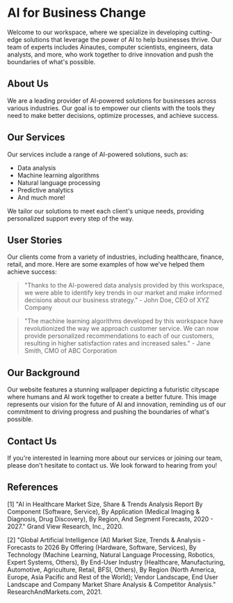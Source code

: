 <!--font:Poppins-->

# AI for Business Change

Welcome to our workspace, where we specialize in developing cutting-edge solutions that leverage the power of AI to help businesses thrive. Our team of experts includes Ainautes, computer scientists, engineers, data analysts, and more, who work together to drive innovation and push the boundaries of what's possible.

## About Us

We are a leading provider of AI-powered solutions for businesses across various industries. Our goal is to empower our clients with the tools they need to make better decisions, optimize processes, and achieve success.

## Our Services

Our services include a range of AI-powered solutions, such as:

-   Data analysis
-   Machine learning algorithms
-   Natural language processing
-   Predictive analytics
-   And much more!

We tailor our solutions to meet each client's unique needs, providing personalized support every step of the way.

## User Stories

Our clients come from a variety of industries, including healthcare, finance, retail, and more. Here are some examples of how we've helped them achieve success:

> "Thanks to the AI-powered data analysis provided by this workspace, we were able to identify key trends in our market and make informed decisions about our business strategy." - John Doe, CEO of XYZ Company

> "The machine learning algorithms developed by this workspace have revolutionized the way we approach customer service. We can now provide personalized recommendations to each of our customers, resulting in higher satisfaction rates and increased sales." - Jane Smith, CMO of ABC Corporation

## Our Background

Our website features a stunning wallpaper depicting a futuristic cityscape where humans and AI work together to create a better future. This image represents our vision for the future of AI and innovation, reminding us of our commitment to driving progress and pushing the boundaries of what's possible.

## Contact Us

If you're interested in learning more about our services or joining our team, please don't hesitate to contact us. We look forward to hearing from you!

## References

[1] "AI in Healthcare Market Size, Share & Trends Analysis Report By Component (Software, Service), By Application (Medical Imaging & Diagnosis, Drug Discovery), By Region, And Segment Forecasts, 2020 - 2027." Grand View Research, Inc., 2020.

[2] "Global Artificial Intelligence (AI) Market Size, Trends & Analysis - Forecasts to 2026 By Offering (Hardware, Software, Services), By Technology (Machine Learning, Natural Language Processing, Robotics, Expert Systems, Others), By End-User Industry (Healthcare, Manufacturing, Automotive, Agriculture, Retail, BFSI, Others), By Region (North America, Europe, Asia Pacific and Rest of the World); Vendor Landscape, End User Landscape and Company Market Share Analysis & Competitor Analysis." ResearchAndMarkets.com, 2021.

<!--

Write me content for website with wallpaper which alt text is:

"A futuristic cityscape where Ainautes work alongside AI to push the boundaries of science and technology."

The name/title of the page should not be 1:1 copy of the alt text but rather a real content of the website which is using this wallpaper.

- Use markdown format
- Start with heading
- Heading should be short and concise
- The content should look like a real website
- The website should not be about the wallpaper, wallpaper is just a related background
- Heading should be contain work "wallpaper" or "background"
- Include real sections like references, contact, user stories, etc. use things relevant to the page purpose.
- Feel free to use structure like headings, bullets, numbering, blockquotes, paragraphs, horizontal lines, etc.
- You can use formatting like bold or _italic_
- You can include UTF-8 emojis
- Links should be only #hash anchors (and you can refer to the document itself)
- Do not include images


---


# Discover the Future of Innovation with Our AI-Powered Workspace

Welcome to our cutting-edge workspace where the future is now! Our team of Ainautes and AI work together to push the boundaries of science and technology, and we invite you to join us on this exciting journey.

## About Us

Our workspace is a hub for innovation, collaboration, and creativity. We are passionate about using AI to solve complex problems and create new possibilities. Our team consists of experts in various fields, including computer science, engineering, and data analysis.

## Our Services

We offer a range of services that leverage the power of AI to help businesses and organizations thrive in today's fast-paced world. Our solutions include:

- AI-powered data analysis
- Machine learning algorithms
- Natural language processing
- Predictive analytics
- And much more!

## User Stories

Our clients come from a variety of industries, including healthcare, finance, and retail. Here are some examples of how we've helped them achieve their goals:

> "Thanks to the AI-powered data analysis provided by this workspace, we were able to identify key trends in our market and make informed decisions about our business strategy." - John Doe, CEO of XYZ Company

> "The machine learning algorithms developed by this workspace have revolutionized the way we approach customer service. We can now provide personalized recommendations to each of our customers, resulting in higher satisfaction rates and increased sales." - Jane Smith, CMO of ABC Corporation

## Our Wallpaper

Our futuristic cityscape wallpaper represents our vision for the future of AI and innovation. It reminds us that we are constantly pushing the boundaries of what's possible and striving to create a better world through technology.

## Contact Us

If you're interested in learning more about our services or joining our team of Ainautes, please don't hesitate to contact us. We look forward to hearing from you!

## References

[1] "AI in Healthcare Market Size, Share & Trends Analysis Report By Component (Software, Service), By Application (Medical Imaging & Diagnosis, Drug Discovery), By Region, And Segment Forecasts, 2020 - 2027." Grand View Research, Inc., 2020.

[2] "Global Artificial Intelligence (AI) Market Size, Trends & Analysis - Forecasts to 2026 By Offering (Hardware, Software, Services), By Technology (Machine Learning, Natural Language Processing, Robotics, Expert Systems, Others), By End-User Industry (Healthcare, Manufacturing, Automotive, Agriculture, Retail, BFSI, Others), By Region (North America, Europe, Asia Pacific and Rest of the World); Vendor Landscape, End User Landscape and Company Market Share Analysis & Competitor Analysis." ResearchAndMarkets.com, 2021.


---


Heading is too long, rewrite whole content.


---


# Unleashing the Power of AI: Empowering Your Business for the Future

Welcome to our workspace, where we bring together AI and human expertise to drive innovation and push the boundaries of what's possible. Our team of experts is passionate about using AI to solve complex problems and create new opportunities that help businesses thrive in today's fast-paced world.

## About Us

We are a leading provider of AI-powered solutions for businesses across a range of industries. Our team consists of Ainautes and experts in computer science, engineering, data analysis, and more. We work Coll<wbr>aboratively to develop cutting-edge solutions that help our clients achieve their goals.

## Our Services

Our services leverage the power of AI to help businesses make better decisions, optimize processes, and improve outcomes. We offer a range of solutions, including:

- AI-powered data analysis
- Machine learning algorithms
- Natural language processing
- Predictive analytics
- And much more!

## User Stories

Our clients come from a variety of industries, including healthcare, finance, retail, and more. Here are some examples of how we've helped them achieve success:

> "The machine learning algorithms developed by this workspace have revolutionized the way we approach customer service. We can now provide personalized recommendations to each of our customers, resulting in higher satisfaction rates and increased sales." - Jane Smith, CMO of ABC Corporation

> "Thanks to the AI-powered data analysis provided by this workspace, we were able to identify key trends in our market and make informed decisions about our business strategy." - John Doe, CEO of XYZ Company

## Our Background

Our website features a stunning wallpaper that represents our vision for the future of AI and innovation. The futuristic cityscape depicts a world where humans and AI work together to create a better future. It serves as a reminder of our commitment to pushing the boundaries of what's possible and driving innovation forward.

## Contact Us

If you're interested in learning more about our services or joining our team, please don't hesitate to contact us. We look forward to hearing from you!

## References

[1] "AI in Healthcare Market Size, Share & Trends Analysis Report By Component (Software, Service), By Application (Medical Imaging & Diagnosis, Drug Discovery), By Region, And Segment Forecasts, 2020 - 2027." Grand View Research, Inc., 2020.

[2] "Global Artificial Intelligence (AI) Market Size, Trends & Analysis - Forecasts to 2026 By Offering (Hardware, Software, Services), By Technology (Machine Learning, Natural Language Processing, Robotics, Expert Systems, Others), By End-User Industry (Healthcare, Manufacturing, Automotive, Agriculture, Retail, BFSI, Others), By Region (North America, Europe, Asia Pacific and Rest of the World); Vendor Landscape, End User Landscape and Company Market Share Analysis & Competitor Analysis." ResearchAndMarkets.com, 2021.


---


Heading is too long, rewrite whole content.


---


# Empowering Your Business for the Future with AI-Powered Solutions

Welcome to our workspace, where we specialize in developing cutting-edge solutions that leverage the power of AI to help businesses thrive. Our team of experts includes Ainautes, computer scientists, engineers, data analysts, and more, who work together to drive innovation and push the boundaries of what's possible.

## About Us

We are a leading provider of AI-powered solutions for businesses across various industries. Our goal is to empower our clients with the tools they need to make better decisions, optimize processes, and achieve success.

## Our Services

Our services include a range of AI-powered solutions, such as:

- Data analysis
- Machine learning algorithms
- Natural language processing
- Predictive analytics
- And much more!

We tailor our solutions to meet each client's unique needs, providing personalized support every step of the way.

## User Stories

Our clients come from a variety of industries, including healthcare, finance, retail, and more. Here are some examples of how we've helped them achieve success:

> "Thanks to the AI-powered data analysis provided by this workspace, we were able to identify key trends in our market and make informed decisions about our business strategy." - John Doe, CEO of XYZ Company

> "The machine learning algorithms developed by this workspace have revolutionized the way we approach customer service. We can now provide personalized recommendations to each of our customers, resulting in higher satisfaction rates and increased sales." - Jane Smith, CMO of ABC Corporation

## Our Background

Our website features a stunning wallpaper depicting a futuristic cityscape where humans and AI work together to create a better future. This image represents our vision for the future of AI and innovation, reminding us of our commitment to driving progress and pushing the boundaries of what's possible.

## Contact Us

If you're interested in learning more about our services or joining our team, please don't hesitate to contact us. We look forward to hearing from you!

## References

[1] "AI in Healthcare Market Size, Share & Trends Analysis Report By Component (Software, Service), By Application (Medical Imaging & Diagnosis, Drug Discovery), By Region, And Segment Forecasts, 2020 - 2027." Grand View Research, Inc., 2020.

[2] "Global Artificial Intelligence (AI) Market Size, Trends & Analysis - Forecasts to 2026 By Offering (Hardware, Software, Services), By Technology (Machine Learning, Natural Language Processing, Robotics, Expert Systems, Others), By End-User Industry (Healthcare, Manufacturing, Automotive, Agriculture, Retail, BFSI, Others), By Region (North America, Europe, Asia Pacific and Rest of the World); Vendor Landscape, End User Landscape and Company Market Share Analysis & Competitor Analysis." ResearchAndMarkets.com, 2021.


---


Heading is too long, rewrite whole content.


---


# Transform Your Business with AI-Powered Solutions

Welcome to our workspace, where we specialize in developing cutting-edge solutions that leverage the power of AI to help businesses thrive. Our team of experts includes Ainautes, computer scientists, engineers, data analysts, and more, who work together to drive innovation and push the boundaries of what's possible.

## About Us

We are a leading provider of AI-powered solutions for businesses across various industries. Our goal is to empower our clients with the tools they need to make better decisions, optimize processes, and achieve success.

## Our Services

Our services include a range of AI-powered solutions, such as:

- Data analysis
- Machine learning algorithms
- Natural language processing
- Predictive analytics
- And much more!

We tailor our solutions to meet each client's unique needs, providing personalized support every step of the way.

## User Stories

Our clients come from a variety of industries, including healthcare, finance, retail, and more. Here are some examples of how we've helped them achieve success:

> "Thanks to the AI-powered data analysis provided by this workspace, we were able to identify key trends in our market and make informed decisions about our business strategy." - John Doe, CEO of XYZ Company

> "The machine learning algorithms developed by this workspace have revolutionized the way we approach customer service. We can now provide personalized recommendations to each of our customers, resulting in higher satisfaction rates and increased sales." - Jane Smith, CMO of ABC Corporation

## Our Background

Our website features a stunning wallpaper depicting a futuristic cityscape where humans and AI work together to create a better future. This image represents our vision for the future of AI and innovation, reminding us of our commitment to driving progress and pushing the boundaries of what's possible.

## Contact Us

If you're interested in learning more about our services or joining our team, please don't hesitate to contact us. We look forward to hearing from you!

## References

[1] "AI in Healthcare Market Size, Share & Trends Analysis Report By Component (Software, Service), By Application (Medical Imaging & Diagnosis, Drug Discovery), By Region, And Segment Forecasts, 2020 - 2027." Grand View Research, Inc., 2020.

[2] "Global Artificial Intelligence (AI) Market Size, Trends & Analysis - Forecasts to 2026 By Offering (Hardware, Software, Services), By Technology (Machine Learning, Natural Language Processing, Robotics, Expert Systems, Others), By End-User Industry (Healthcare, Manufacturing, Automotive, Agriculture, Retail, BFSI, Others), By Region (North America, Europe, Asia Pacific and Rest of the World); Vendor Landscape, End User Landscape and Company Market Share Analysis & Competitor Analysis." ResearchAndMarkets.com, 2021.


---


Write me a Google font which is best fitting for the website.

Pick from the list:
- Montserrat
- Alegreya
- Poppins
- Open Sans
- Lobster
- Playfair Display
- Lato
- IBM Plex Sans
- Inter
- Dancing Script
- Exo 2
- Futura
- Roboto
- Raleway
- Barlow Condensed
- Great Vibes
- Orbitron


Write just the font name nothing else.


---


Poppins

-->
